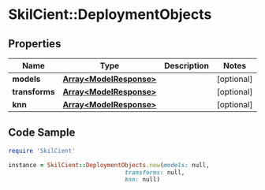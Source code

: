 # SkilCient::DeploymentObjects

## Properties

Name | Type | Description | Notes
------------ | ------------- | ------------- | -------------
**models** | [**Array&lt;ModelResponse&gt;**](ModelResponse.md) |  | [optional] 
**transforms** | [**Array&lt;ModelResponse&gt;**](ModelResponse.md) |  | [optional] 
**knn** | [**Array&lt;ModelResponse&gt;**](ModelResponse.md) |  | [optional] 

## Code Sample

```ruby
require 'SkilCient'

instance = SkilCient::DeploymentObjects.new(models: null,
                                 transforms: null,
                                 knn: null)
```


